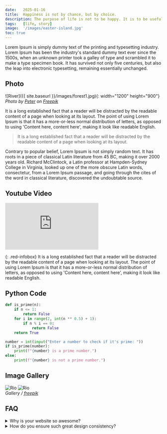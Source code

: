 ```yaml
---
date:   2025-01-16
title:  Happiness is not by chance, but by choice.
description: The purpose of life is not to be happy. It is to be useful, to be honorable, to be compassionate, to have it make some difference that you have lived and lived well.
tags:   [life, story]
image:  '/images/easter-island.jpg'
toc: true
---
```


Lorem Ipsum is simply dummy text of the printing and typesetting industry. Lorem Ipsum has been the industry's standard dummy text ever since the 1500s, when an unknown printer took a galley of type and scrambled it to make a type specimen book. It has survived not only five centuries, but also the leap into electronic typesetting, remaining essentially unchanged.

## Photo
![River]({{ site.baseurl }}/images/forest1.jpg){: width="1200" height="900"}
*Photo by [Peter](https://freepik.com) on [Freepik](https://freepik.com)*

It is a long established fact that a reader will be distracted by the readable content of a page when looking at its layout. The point of using Lorem Ipsum is that it has a more-or-less normal distribution of letters, as opposed to using 'Content here, content here', making it look like readable English. 

> It is a long established fact that a reader will be distracted by the readable content of a page when looking at its layout. 

Contrary to popular belief, Lorem Ipsum is not simply random text. It has roots in a piece of classical Latin literature from 45 BC, making it over 2000 years old. Richard McClintock, a Latin professor at Hampden-Sydney College in Virginia, looked up one of the more obscure Latin words, consectetur, from a Lorem Ipsum passage, and going through the cites of the word in classical literature, discovered the undoubtable source. 

## Youtube Video
<p><iframe src="https://www.youtube.com/embed/d9MyW72ELq0?si=AQqqJHxqDcEjuOQU" frameborder="0" allowfullscreen></iframe></p>

{: .red-infobox}
It is a long established fact that a reader will be distracted by the readable content of a page when looking at its layout. The point of using Lorem Ipsum is that it has a more-or-less normal distribution of letters, as opposed to using 'Content here, content here', making it look like readable English.

## Python Code
```python
def is_prime(n):
    if n <= 1:
        return False
    for i in range(2, int(n ** 0.5) + 1):
        if n % i == 0:
            return False
    return True

number = int(input("Enter a number to check if it's prime: "))
if is_prime(number):
    print(f"{number} is a prime number.")
else:
    print(f"{number} is not a prime number.")
```

## Image Gallery
<div class="gallery-box">
  <div class="gallery">
    <img src="{{ site.baseurl }}/images/whale.jpg" alt="Rio">
    <img src="{{ site.baseurl }}/images/tiger2.jpg" alt="Rio">
  </div>
  <em>Gallery / <a href="https://freepik.com/" target="_blank">freepik</a></em>
</div>

## FAQ
<details>
  <summary>Why is your website so awesome?</summary>
  <p>It's the magic of caffeine, late-night coding, and a sprinkling of unicorn dust. Seriously, we just try to make sure it’s easy to use and full of fun!</p>
</details>

<details> <summary>How do you ensure such great design consistency?</summary> <p>We’ve got a secret army of design ninjas who move swiftly through the pixels, making sure everything aligns perfectly. 🥷🖥️</p> </details>